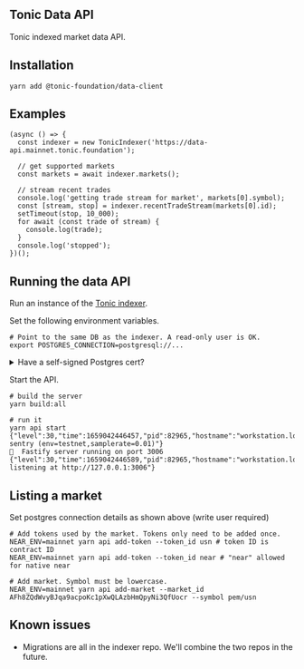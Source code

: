 ## Tonic Data API

Tonic indexed market data API.

## Installation

```
yarn add @tonic-foundation/data-client
```

## Examples

```
(async () => {
  const indexer = new TonicIndexer('https://data-api.mainnet.tonic.foundation');

  // get supported markets
  const markets = await indexer.markets();

  // stream recent trades
  console.log('getting trade stream for market', markets[0].symbol);
  const [stream, stop] = indexer.recentTradeStream(markets[0].id);
  setTimeout(stop, 10_000);
  for await (const trade of stream) {
    console.log(trade);
  }
  console.log('stopped');
})();
```

## Running the data API
Run an instance of the [Tonic indexer](https://github.com/tonic-foundation/tonic-indexer).

Set the following environment variables.
```
# Point to the same DB as the indexer. A read-only user is OK.
export POSTGRES_CONNECTION=postgresql://...
```

<details>
<summary>
Have a self-signed Postgres cert?
</summary>

Base64-encode the cert and set it in the evironment as

```
export POSTGRES_CA_CERT=Ls0tLS1...
```
</details>

Start the API.
```
# build the server
yarn build:all

# run it
yarn api start
{"level":30,"time":1659042446457,"pid":82965,"hostname":"workstation.local","msg":"initialized sentry (env=testnet,samplerate=0.01)"}
🚀  Fastify server running on port 3006
{"level":30,"time":1659042446589,"pid":82965,"hostname":"workstation.local","msg":"Server listening at http://127.0.0.1:3006"}
```

## Listing a market
Set postgres connection details as shown above (write user required)
```
# Add tokens used by the market. Tokens only need to be added once.
NEAR_ENV=mainnet yarn api add-token --token_id usn # token ID is contract ID
NEAR_ENV=mainnet yarn api add-token --token_id near # "near" allowed for native near

# Add market. Symbol must be lowercase.
NEAR_ENV=mainnet yarn api add-market --market_id AFh8ZQdWvyBJqa9acpoKc1pXwQLAzbHmQpyNi3QfUocr --symbol pem/usn
```

## Known issues
- Migrations are all in the indexer repo. We'll combine the two repos in the future.
